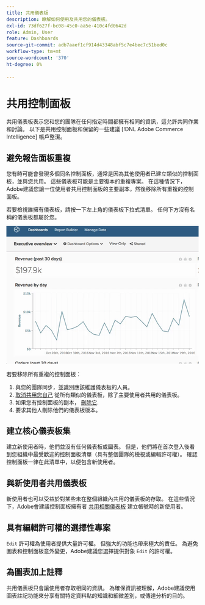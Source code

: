 ```yaml
---
title: 共用儀表板
description: 瞭解如何使用及共用您的儀表板。
exl-id: 73df627f-bc08-45c0-aa5e-410c4fd0642d
role: Admin, User
feature: Dashboards
source-git-commit: adb7aaef1cf914d43348abf5c7e4bec7c51bed0c
workflow-type: tm+mt
source-wordcount: '370'
ht-degree: 0%

---
```


# 共用控制面板

共用儀表板表示您和您的團隊在任何指定時間都擁有相同的資訊，這允許共同作業和討論。 以下是共用控制面板和保留的一些建議 [!DNL Adobe Commerce Intelligence] 帳戶整潔。

## 避免報告面板重複

您有時可能會發現多個同名控制面板，通常是因為其他使用者已建立類似的控制面板，並與您共用。 這些儀表板可能是主要復本的重複專案。 在這種情況下，Adobe建議您讓一位使用者共用控制面板的主要副本，然後移除所有重複的控制面板。

若要檢視誰擁有儀表板，請按一下左上角的儀表板下拉式清單。 任何下方沒有名稱的儀表板都屬於您。

![](../../mbi/assets/Dash_ownership.gif)

若要移除所有重複的控制面板：

1. 與您的團隊同步，並識別應該維護儀表板的人員。
1. [取消共用您自己](../data-user/dashboards/leave-dashboard.md) 從所有類似的儀表板，除了主要使用者共用的儀表板。
1. 如果您有控制面板的副本， [刪除它](../data-user/dashboards/deleting-dashboard.md).
1. 要求其他人刪除他們的儀表板版本。

## 建立核心儀表板集

建立新使用者時，他們並沒有任何儀表板或圖表。 但是，他們將在首次登入後看到您組織中最受歡迎的控制面板清單（具有整個團隊的檢視或編輯許可權）。 確認控制面板一律在此清單中，以便包含新使用者。

## 與新使用者共用儀表板

新使用者也可以受益於對某些未在整個組織內共用的儀表板的存取。 在這些情況下，Adobe會建議控制面板擁有者 [共用相關儀表板](../data-user/dashboards/share-dashboard-with-users.md) 建立帳號時的新使用者。

## 具有編輯許可權的選擇性專案

`Edit` 許可權為使用者提供大量許可權。 但強大的功能也帶來極大的責任。 為避免圖表和控制面板意外變更，Adobe建議您選擇提供對象 `Edit` 的許可權。

## 為圖表加上註釋

共用儀表板只會讓使用者存取相同的資訊。 為確保資訊被理解，Adobe建議使用圖表註記功能來分享有關特定資料點的知識和細微差別，或傳達分析的目的。
